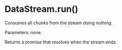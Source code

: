 # DataStream.run()

Consumes all chunks from the stream doing nothing.

Parameters: none.

Returns a promise that resolves when the stream ends.